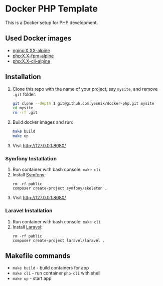# Docker PHP Template

This is a Docker setup for PHP development.

## Used Docker images

- [nginx:X.XX-alpine](https://hub.docker.com/_/nginx)
- [php:X.X-fpm-alpine](https://hub.docker.com/_/php/tags?page=1&name=fpm-alpine)
- [php:X.X-cli-alpine](https://hub.docker.com/_/php/tags?page=1&name=cli-alpine)

## Installation

1. Clone this repo with the name of your project, say `mysite`, and remove `.git` folder:
    ```bash
    git clone --depth 1 git@github.com:yesnik/docker-php.git mysite
    cd mysite
    rm -rf .git
    ```
2. Build docker images and run:
    ```bash
    make build
    make up
    ```
3. Visit http://127.0.0.1:8080/

### Symfony Installation

1. Run container with bash console: `make cli`
2. Install [Symfony](https://symfony.com/):
    ```
    rm -rf public
    composer create-project symfony/skeleton .
    ```
3. Visit http://127.0.0.1:8080/

### Laravel Installation

1. Run container with bash console: `make cli`
2. Install [Laravel](https://laravel.com/):
    ```
    rm -rf public
    composer create-project laravel/laravel .
    ```

## Makefile commands

- `make build` - build containers for app
- `make cli` - run container `php-cli` with shell
- `make up` - start app
